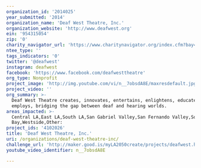 ```yaml
---
organization_id: '2014025'
year_submitted: '2014'
organization_name: 'Deaf West Theatre, Inc.'
organization_website: 'http://www.deafwest.org'
ein: '954315054'
zip: '0'
charity_navigator_url: 'https://www.charitynavigator.org/index.cfm?bay=search.profile&ein=954315054'
ntee_type: ''
tags_indicators: '0'
twitter: '@deafwest'
instagram: deafwest
facebook: 'https://www.facebook.com/deafwesttheatre'
org_type: Nonprofit
project_image: 'http://img.youtube.com/vi/n__7obsdA8E/maxresdefault.jpg'
project_video: ''
org_summary: >-
  Deaf West Theatre creates, innovates, entertains, enlightens, educates,
  employs, bridging the gap between deaf and hearing worlds.
areas_impacted: >-
  Central LA,East LA,South LA,San Gabriel Valley,San Fernando Valley,South
  Bay,Westside,Other:
project_ids: '4102026'
title: 'Deaf West Theatre, Inc.'
uri: /organizations/deaf-west-theatre-inc/
challenge_url: 'http://maker.good.is/myLA2050create/projects/deafwest.html'
youtube_video_identifier: n__7obsdA8E

---
```

